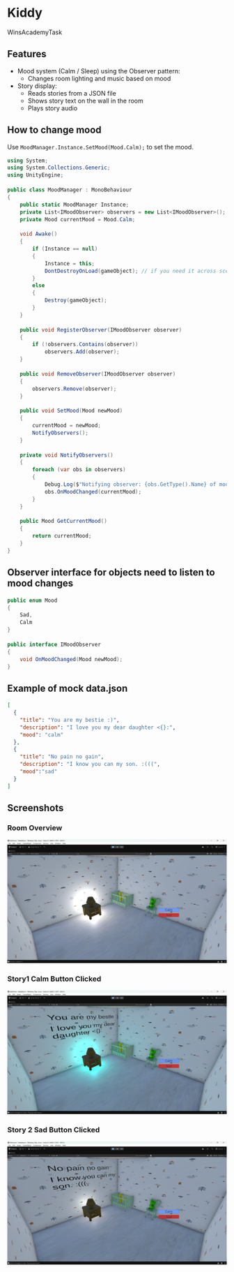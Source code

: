 # Kiddy
WinsAcademyTask

## Features
- Mood system (Calm / Sleep) using the Observer pattern:
  - Changes room lighting and music based on mood
- Story display:
  - Reads stories from a JSON file
  - Shows story text on the wall in the room
  - Plays story audio

## How to change mood
Use `MoodManager.Instance.SetMood(Mood.Calm);` to set the mood.

```csharp
using System;
using System.Collections.Generic;
using UnityEngine;

public class MoodManager : MonoBehaviour
{
    public static MoodManager Instance;
    private List<IMoodObserver> observers = new List<IMoodObserver>();
    private Mood currentMood = Mood.Calm;

    void Awake()
    {
        if (Instance == null)
        {
            Instance = this;
            DontDestroyOnLoad(gameObject); // if you need it across scenes
        }
        else
        {
            Destroy(gameObject);
        }
    }

    public void RegisterObserver(IMoodObserver observer)
    {
        if (!observers.Contains(observer))
            observers.Add(observer);
    }

    public void RemoveObserver(IMoodObserver observer)
    {
        observers.Remove(observer);
    }

    public void SetMood(Mood newMood)
    {
        currentMood = newMood;
        NotifyObservers();
    }

    private void NotifyObservers()
    {
        foreach (var obs in observers)
        {
            Debug.Log($"Notifying observer: {obs.GetType().Name} of mood change to {currentMood}");
            obs.OnMoodChanged(currentMood);
        }
    }

    public Mood GetCurrentMood()
    {
        return currentMood;
    }
}

```

## Observer interface for objects need to listen to mood changes
```csharp
public enum Mood
{
    Sad,
    Calm
}

public interface IMoodObserver
{
    void OnMoodChanged(Mood newMood);
}
```

## Example of mock data.json
```json
[
  {
    "title": "You are my bestie :)",
    "description": "I love you my dear daughter <{}:",
    "mood": "calm"
  },
  {
    "title": "No pain no gain",
    "description": "I know you can my son. :(((",
    "mood":"sad"
  }
]
```

## Screenshots
### Room Overview
![Room Screenshot](screenshots/sc1.png)

### Story1 Calm Button Clicked
![DaughterStory](screenshots/sc2.png)

### Story 2 Sad Button Clicked
![SonStory](screenshots/sc3.png)
